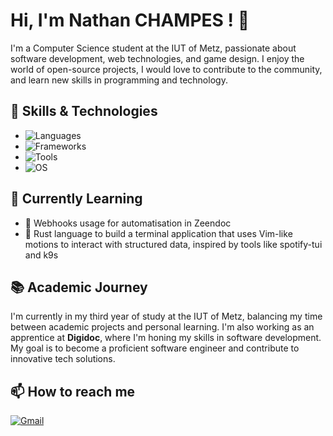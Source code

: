 # Hi, I'm Nathan CHAMPES ! 👋

I'm a Computer Science student at the IUT of Metz, passionate about software development, web technologies, and game design. I enjoy the world of open-source projects, I would love to contribute to the community, and learn new skills in programming and technology.

## 🔧 Skills & Technologies

- ![Languages](https://img.shields.io/badge/Languages-Java,%20JavaScript,%20Python,%20PHP-%23f7df1e?style=flat-square&logo=javascript)
- ![Frameworks](https://img.shields.io/badge/Frameworks-Symfony,%20Angular,%20Godot-%2320232a?style=flat-square&logo=godot-engine)
- ![Tools](https://img.shields.io/badge/Tools-Neovim,%20Git,%20IntelliJ%20IDEA,%20Zeendoc-%23007ACC?style=flat-square&logo=visual-studio-code)
- ![OS](https://img.shields.io/badge/OS-Arch%20Linux%20(Sway)-%231790D8?style=flat-square&logo=arch-linux)

## 🌱 Currently Learning

- 🤖 Webhooks usage for automatisation in Zeendoc
- 🦀 Rust language to build a terminal application that uses Vim-like motions to interact with structured data, inspired by tools like spotify-tui and k9s

## 📚 Academic Journey

I'm currently in my third year of study at the IUT of Metz, balancing my time between academic projects and personal learning. I'm also working as an apprentice at **Digidoc**, where I'm honing my skills in software development. My goal is to become a proficient software engineer and contribute to innovative tech solutions.

## 📫 How to reach me

[![Gmail](https://img.shields.io/badge/Gmail-nathan.champes@gmail.com-red?style=flat-square&logo=gmail)](mailto:nathan.champes@gmail.com)
